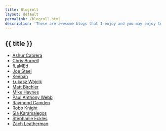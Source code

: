 ```yaml
---
title: Blogroll
layout: default
permalink: /blogroll.html
description: 'These are awesome blogs that I enjoy and you may enjoy too.'
---
```


<h2
  class="m-0 text-xl font-black leading-tight tracking-normal dark:text-white md:text-2xl mb-2"
>
  {{ title }}
</h2>

- [Ashur Cabrera](https://multiline.co/mment)
- [Chris Burnell](https://chrisburnell.com)
- [fLaMEd](https://flamedfury.com/)
- [Joe Steel](https://joe-steel.com)
- [Keenan](https://gkeenan.co/avgb)
- [Łukasz Wójcik](https://lukaszwojcik.net)
- [Matt Birchler](https://birchtree.me)
- [Mike Haynes](https://mikehaynes.blog)
- [Paul Anthony Webb](https://webb.page)
- [Raymond Camden](https://raymondcamden.com)
- [Robb Knight](https://rknight.me)
- [Sia Karamalegos](https://sia.codes)
- [Stephanie Eckles](https://thinkdobecreate.com)
- [Zach Leatherman](https://www.zachleat.com)
